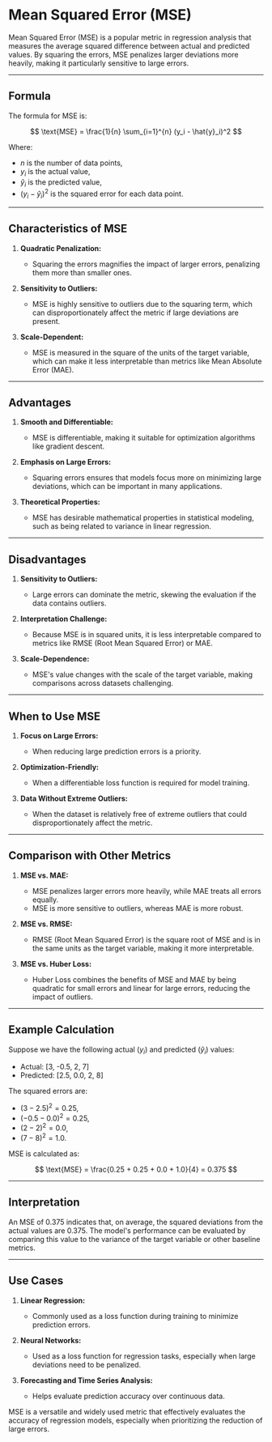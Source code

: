 # Mean Squared Error (MSE)

Mean Squared Error (MSE) is a popular metric in regression analysis that measures the average squared difference between actual and predicted values. By squaring the errors, MSE penalizes larger deviations more heavily, making it particularly sensitive to large errors.

---

## Formula

The formula for MSE is:

$$
\text{MSE} = \frac{1}{n} \sum_{i=1}^{n} (y_i - \hat{y}_i)^2
$$

Where:

- $n$ is the number of data points,
- $y_i$ is the actual value,
- $\hat{y}_i$ is the predicted value,
- $(y_i - \hat{y}_i)^2$ is the squared error for each data point.

---

## Characteristics of MSE

1. **Quadratic Penalization:**  
    - Squaring the errors magnifies the impact of larger errors, penalizing them more than smaller ones.

2. **Sensitivity to Outliers:**  
    - MSE is highly sensitive to outliers due to the squaring term, which can disproportionately affect the metric if large deviations are present.

3. **Scale-Dependent:**  
    - MSE is measured in the square of the units of the target variable, which can make it less interpretable than metrics like Mean Absolute Error (MAE).

---

## Advantages

1. **Smooth and Differentiable:**  
    - MSE is differentiable, making it suitable for optimization algorithms like gradient descent.

2. **Emphasis on Large Errors:**  
    - Squaring errors ensures that models focus more on minimizing large deviations, which can be important in many applications.

3. **Theoretical Properties:**  
    - MSE has desirable mathematical properties in statistical modeling, such as being related to variance in linear regression.

---

## Disadvantages

1. **Sensitivity to Outliers:**  
    - Large errors can dominate the metric, skewing the evaluation if the data contains outliers.

2. **Interpretation Challenge:**  
    - Because MSE is in squared units, it is less interpretable compared to metrics like RMSE (Root Mean Squared Error) or MAE.

3. **Scale-Dependence:**  
    - MSE's value changes with the scale of the target variable, making comparisons across datasets challenging.

---

## When to Use MSE

1. **Focus on Large Errors:**  
    - When reducing large prediction errors is a priority.

2. **Optimization-Friendly:**  
    - When a differentiable loss function is required for model training.

3. **Data Without Extreme Outliers:**  
    - When the dataset is relatively free of extreme outliers that could disproportionately affect the metric.

---

## Comparison with Other Metrics

1. **MSE vs. MAE:**  
    - MSE penalizes larger errors more heavily, while MAE treats all errors equally.  
    - MSE is more sensitive to outliers, whereas MAE is more robust.

2. **MSE vs. RMSE:**  
    - RMSE (Root Mean Squared Error) is the square root of MSE and is in the same units as the target variable, making it more interpretable.

3. **MSE vs. Huber Loss:**  
    - Huber Loss combines the benefits of MSE and MAE by being quadratic for small errors and linear for large errors, reducing the impact of outliers.

---

## Example Calculation

Suppose we have the following actual ($y_i$) and predicted ($\hat{y}_i$) values:

- Actual: [3, -0.5, 2, 7]
- Predicted: [2.5, 0.0, 2, 8]

The squared errors are:

- $(3 - 2.5)^2 = 0.25$,
- $(-0.5 - 0.0)^2 = 0.25$,
- $(2 - 2)^2 = 0.0$,
- $(7 - 8)^2 = 1.0$.

MSE is calculated as:

$$
\text{MSE} = \frac{0.25 + 0.25 + 0.0 + 1.0}{4} = 0.375
$$

---

## Interpretation

An MSE of 0.375 indicates that, on average, the squared deviations from the actual values are 0.375. The model's performance can be evaluated by comparing this value to the variance of the target variable or other baseline metrics.

---

## Use Cases

1. **Linear Regression:**  
    - Commonly used as a loss function during training to minimize prediction errors.

2. **Neural Networks:**  
    - Used as a loss function for regression tasks, especially when large deviations need to be penalized.

3. **Forecasting and Time Series Analysis:**  
    - Helps evaluate prediction accuracy over continuous data.

MSE is a versatile and widely used metric that effectively evaluates the accuracy of regression models, especially when prioritizing the reduction of large errors.
